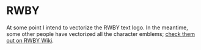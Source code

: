 # RWBY

At some point I intend to vectorize the RWBY text logo. In the meantime, some other people have vectorized all the 
character emblems; [check them out on RWBY Wiki](http://rwby.wikia.com/wiki/Emblems).
